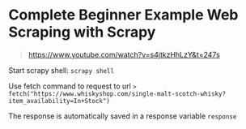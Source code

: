 # Complete Beginner Example Web Scraping with Scrapy
> https://www.youtube.com/watch?v=s4jtkzHhLzY&t=247s

Start scrapy shell:
`scrapy shell`

Use fetch command to request to url
`> fetch("https://www.whiskyshop.com/single-malt-scotch-whisky?item_availability=In+Stock")`

The response is automatically saved in a response variable 
`response`

